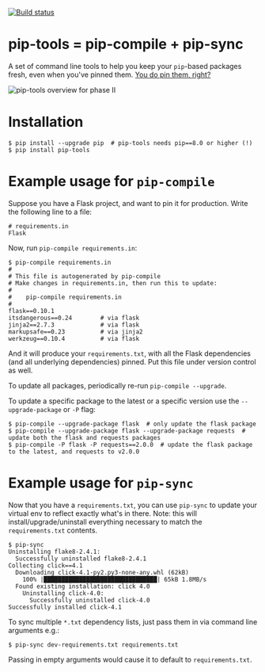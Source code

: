 [![Build status](https://secure.travis-ci.org/nvie/pip-tools.png?branch=master)](https://secure.travis-ci.org/nvie/pip-tools)

pip-tools = pip-compile + pip-sync
==================================

A set of command line tools to help you keep your `pip`-based packages fresh,
even when you've pinned them.  [You do pin them, right?][0]

![pip-tools overview for phase II](./img/pip-tools-overview.png)

[0]: http://nvie.com/posts/pin-your-packages/


Installation
============

```console
$ pip install --upgrade pip  # pip-tools needs pip==8.0 or higher (!)
$ pip install pip-tools
```


Example usage for `pip-compile`
===============================

Suppose you have a Flask project, and want to pin it for production.  Write the
following line to a file:

    # requirements.in
    Flask

Now, run `pip-compile requirements.in`:

```console
$ pip-compile requirements.in
#
# This file is autogenerated by pip-compile
# Make changes in requirements.in, then run this to update:
#
#    pip-compile requirements.in
#
flask==0.10.1
itsdangerous==0.24        # via flask
jinja2==2.7.3             # via flask
markupsafe==0.23          # via jinja2
werkzeug==0.10.4          # via flask
```

And it will produce your `requirements.txt`, with all the Flask dependencies
(and all underlying dependencies) pinned.  Put this file under version control
as well.

To update all packages, periodically re-run `pip-compile --upgrade`.

To update a specific package to the latest or a specific version use the `--upgrade-package` or `-P` flag:

```console
$ pip-compile --upgrade-package flask  # only update the flask package
$ pip-compile --upgrade-package flask --upgrade-package requests  # update both the flask and requests packages
$ pip-compile -P flask -P requests==2.0.0  # update the flask package to the latest, and requests to v2.0.0
```

Example usage for `pip-sync`
============================

Now that you have a `requirements.txt`, you can use `pip-sync` to update your
virtual env to reflect exactly what's in there.  Note: this will
install/upgrade/uninstall everything necessary to match the `requirements.txt`
contents.

```console
$ pip-sync
Uninstalling flake8-2.4.1:
  Successfully uninstalled flake8-2.4.1
Collecting click==4.1
  Downloading click-4.1-py2.py3-none-any.whl (62kB)
    100% |████████████████████████████████| 65kB 1.8MB/s
  Found existing installation: click 4.0
    Uninstalling click-4.0:
      Successfully uninstalled click-4.0
Successfully installed click-4.1
```

To sync multiple `*.txt` dependency lists, just pass them in via command line arguments e.g.:
```shell
$ pip-sync dev-requirements.txt requirements.txt
```
Passing in empty arguments would cause it to default to `requirements.txt`.
